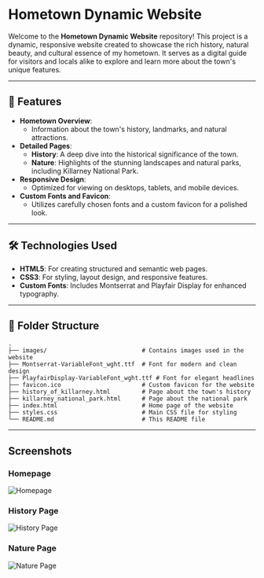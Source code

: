 # Hometown Dynamic Website

Welcome to the **Hometown Dynamic Website** repository! This project is a dynamic, responsive website created to showcase the rich history, natural beauty, and cultural essence of my hometown. It serves as a digital guide for visitors and locals alike to explore and learn more about the town's unique features.

---

## 🌟 Features

- **Hometown Overview**:
  - Information about the town's history, landmarks, and natural attractions.
- **Detailed Pages**:
  - **History**: A deep dive into the historical significance of the town.
  - **Nature**: Highlights of the stunning landscapes and natural parks, including Killarney National Park.
- **Responsive Design**:
  - Optimized for viewing on desktops, tablets, and mobile devices.
- **Custom Fonts and Favicon**:
  - Utilizes carefully chosen fonts and a custom favicon for a polished look.

---

## 🛠️ Technologies Used

- **HTML5**: For creating structured and semantic web pages.
- **CSS3**: For styling, layout design, and responsive features.
- **Custom Fonts**: Includes Montserrat and Playfair Display for enhanced typography.

---

## 📂 Folder Structure

```plaintext
.
├── images/                           # Contains images used in the website
├── Montserrat-VariableFont_wght.ttf  # Font for modern and clean design
├── PlayfairDisplay-VariableFont_wght.ttf # Font for elegant headlines
├── favicon.ico                       # Custom favicon for the website
├── history_of_killarney.html         # Page about the town's history
├── killarney_national_park.html      # Page about the national park
├── index.html                        # Home page of the website
├── styles.css                        # Main CSS file for styling
└── README.md                         # This README file

````
---

## Screenshots

### Homepage
![Homepage](Screenshots/homepage_screenshot.png)

### History Page
![History Page](Screenshots/history_screenshot.png)

### Nature Page
![Nature Page](Screenshots/national_park_screenshot.png)


